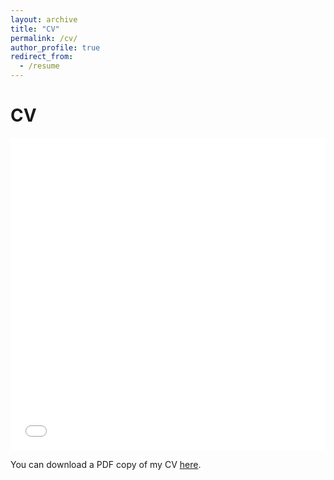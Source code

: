 ```yaml
---
layout: archive
title: "CV"
permalink: /cv/
author_profile: true
redirect_from:
  - /resume
---
```


CV
======

<iframe src="Steele_CV_2021.pdf" width="100%" height="500" frameborder="no" border="0" marginwidth="0" marginheight="0"></iframe>


You can download a PDF copy of my CV [here](/files/Steele_CV_2021.pdf).
